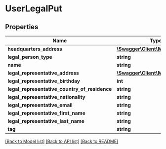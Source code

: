# UserLegalPut

## Properties
Name | Type | Description | Notes
------------ | ------------- | ------------- | -------------
**headquarters_address** | [**\Swagger\Client\Model\Address**](Address.md) |  | [optional] 
**legal_person_type** | **string** |  | [optional] 
**name** | **string** |  | [optional] 
**legal_representative_address** | [**\Swagger\Client\Model\Address**](Address.md) |  | [optional] 
**legal_representative_birthday** | **int** |  | [optional] 
**legal_representative_country_of_residence** | **string** |  | [optional] 
**legal_representative_nationality** | **string** |  | [optional] 
**legal_representative_email** | **string** |  | [optional] 
**legal_representative_first_name** | **string** |  | [optional] 
**legal_representative_last_name** | **string** |  | [optional] 
**tag** | **string** |  | [optional] 

[[Back to Model list]](../README.md#documentation-for-models) [[Back to API list]](../README.md#documentation-for-api-endpoints) [[Back to README]](../README.md)


